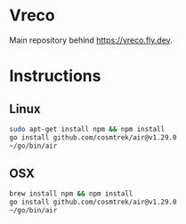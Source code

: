 # Vreco
Main repository behind https://vreco.fly.dev.


# Instructions

## Linux
```bash
sudo apt-get install npm && npm install 
go install github.com/cosmtrek/air@v1.29.0
~/go/bin/air

```

## OSX
```bash
brew install npm && npm install 
go install github.com/cosmtrek/air@v1.29.0
~/go/bin/air
```